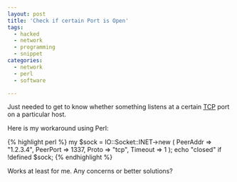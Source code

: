 ```yaml
---
layout: post
title: 'Check if certain Port is Open'
tags:
  - hacked
  - network
  - programming
  - snippet
categories:
  - network
  - perl
  - software

---
```


Just needed to get to know whether something listens at a certain <a href="http://en.wikipedia.org/wiki/Transmission_Control_Protocol">TCP</a> port on a particular host.



Here is my workaround using Perl:



{% highlight perl %}
my $sock = IO::Socket::INET->new (
	PeerAddr => "1.2.3.4",
	PeerPort => 1337,
	Proto => "tcp",
	Timeout => 1
);
echo "closed" if !defined $sock;
{% endhighlight %}



Works at least for me. Any concerns or better solutions?
